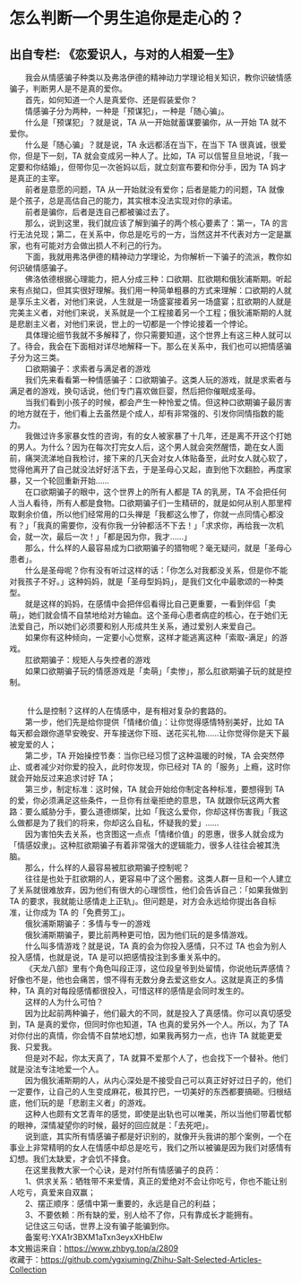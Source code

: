 # 怎么判断一个男生追你是走心的？  
## 出自专栏: 《恋爱识人，与对的人相爱一生》  
&emsp;&emsp;我会从情感骗子种类以及弗洛伊德的精神动力学理论相关知识，教你识破情感骗子，判断男人是不是真的爱你。  
&emsp;&emsp;首先，如何知道一个人是真爱你、还是假装爱你？  
&emsp;&emsp;情感骗子分为两种，一种是「预谋犯」，一种是「随心骗」。  
&emsp;&emsp;什么是「预谋犯」？就是说，TA 从一开始就蓄谋要骗你，从一开始 TA 就不爱你。  
&emsp;&emsp;什么是「随心骗」？就是说，TA 永远都活在当下，在当下 TA 很真诚，很爱你，但是下一刻，TA 就会变成另一种人了。比如，TA 可以信誓旦旦地说，「我一定要和你结婚」，但带你见一次爸妈以后，就立刻宣布要和你分手，因为 TA 妈才是真正的主宰。  
&emsp;&emsp;前者是意愿的问题，TA 从一开始就没有爱你；后者是能力的问题，TA 就像是个孩子，总是高估自己的能力，其实根本没法实现对你的承诺。  
&emsp;&emsp;前者是骗你，后者是连自己都被骗过去了。  
&emsp;&emsp;那么，说到这里，我们就应该了解到骗子的两个核心要素了：第一，TA 的言行无法兑现；第二，在关系中，你总是吃亏的一方，当然这并不代表对方一定是赢家，也有可能对方会做出损人不利己的行为。  
&emsp;&emsp;下面，我就用弗洛伊德的精神动力学理论，为你解析一下骗子的流派，教你如何识破情感骗子。  
&emsp;&emsp;佛洛依德根据心理能力，把人分成三种：口欲期、肛欲期和俄狄浦斯期。听起来有点拗口，但其实很好理解。我们用一种简单粗暴的方式来理解：口欲期的人就是享乐主义者，对他们来说，人生就是一场盛宴接着另一场盛宴；肛欲期的人就是完美主义者，对他们来说，关系就是一个工程接着另一个工程；俄狄浦斯期的人就是悲剧主义者，对他们来说，世上的一切都是一个悖论接着一个悖论。  
&emsp;&emsp;具体理论细节我就不多解释了，你只需要知道，这个世界上有这三种人就可以了。待会，我会在下面相对详尽地解释一下。那么在关系中，我们也可以把情感骗子分为这三类。  
&emsp;&emsp;口欲期骗子：求索者与满足者的游戏  
&emsp;&emsp;我们先来看看第一种情感骗子：口欲期骗子。这类人玩的游戏，就是求索者与满足者的游戏，换句话说，他们专门喜欢做巨婴，然后把你催眠成圣母。  
&emsp;&emsp;当我们看到小孩子的时候，都会产生一种怜爱之情。但这种口欲期骗子最厉害的地方就在于，他们看上去虽然是个成人，却有非常强的、引发你同情指数的能力。  
&emsp;&emsp;我做过许多家暴女性的咨询，有的女人被家暴了十几年，还是离不开这个打她的男人。为什么？因为在每次打完女人后，这个男人就会突然醒悟，跪在女人面前，痛哭流涕地自我检讨，接下来的几天会对女人体贴备至，此时女人就心软了，觉得他离开了自己就没法好好活下去，于是圣母心又起，直到他下次翻脸，再度家暴，又一个轮回重新开始……  
&emsp;&emsp;在口欲期骗子的眼中，这个世界上的所有人都是 TA 的乳房，TA 不会把任何人当人看待，所有人都是食物。口欲期骗子们一生精研的，就是如何从别人那里榨取剩余价值，所以他们经常用的口头禅是「我都这么惨了，你就一点同情心都没有？」「我真的需要你，没有你我一分钟都活不下去！」「求求你，再给我一次机会，就一次，最后一次！」「都是因为你，我才……」  
&emsp;&emsp;那么，什么样的人最容易成为口欲期骗子的猎物呢？毫无疑问，就是「圣母心患者」。  
&emsp;&emsp;什么是圣母呢？你有没有听过这样的话：「你怎么对我都没关系，但是你不能对我孩子不好。」这种妈妈，就是「圣母型妈妈」，是我们文化中最歌颂的一种类型。  
&emsp;&emsp;就是这样的妈妈，在感情中会把伴侣看得比自己更重要，一看到伴侣「卖萌」，她们就会情不自禁地给对方输血。这个圣母心患者病症的核心，在于她们无法爱自己，所以她们必须要和别人形成共生关系，通过爱别人来爱自己。  
&emsp;&emsp;如果你有这种倾向，一定要小心觉察，这样才能逃离这种「索取-满足」的游戏。  
&emsp;&emsp;肛欲期骗子：规矩人与失控者的游戏  
&emsp;&emsp;如果口欲期骗子玩的情感游戏是「卖萌」「卖惨」，那么肛欲期骗子玩的就是控制。  
&emsp;&emsp;
  
&emsp;&emsp;
什么是控制？这样的人在情感中，是有相对复杂的套路的。  
&emsp;&emsp;第一步，他们先是给你提供「情绪价值」：让你觉得感情特别美好，比如 TA 每天都会跟你道早安晚安、开车接送你下班、送花买礼物……让你觉得你是天下最被宠爱的人；  
&emsp;&emsp;第二步，TA 开始操控节奏：当你已经习惯了这种温暖的时候，TA 会突然停止、或者减少对你爱的投入，此时你发现，你已经对 TA 的「服务」上瘾，这时你就会开始反过来追求讨好 TA；  
&emsp;&emsp;第三步，制定标准：这时候，TA 就会开始给你制定各种标准，要想得到 TA 的爱，你必须满足这些条件，一旦你有丝毫拒绝的意思，TA 就跟你玩这两大套路：要么威胁分手，要么道德绑架，比如「我这么爱你，你却这样伤害我」「我这么做都是为了我们的将来，你却这么自私，怀疑我的爱」……  
&emsp;&emsp;因为害怕失去关系，也贪图这一点点「情绪价值」的恩惠，很多人就会成为「情感奴隶」。这种肛欲期骗子有着非常强大的逻辑能力，很多人往往会被其洗脑。  
&emsp;&emsp;那么，什么样的人最容易被肛欲期骗子控制呢？  
&emsp;&emsp;往往是也处于肛欲期的人，更容易中了这个圈套。这类人群一旦和一个人建立了关系就很难放弃，因为他们有很大的心理惯性，他们会告诉自己：「如果我做到 TA 的要求，我就能让感情走上正轨」。但问题是，对方会永远给你提出各自标准，让你成为 TA 的「免费劳工」。  
&emsp;&emsp;俄狄浦斯期骗子：多情与专一的游戏  
&emsp;&emsp;俄狄浦斯期骗子，要比前两种更可怕，因为他们玩的是多情游戏。  
&emsp;&emsp;什么叫多情游戏？就是说，TA 真的会为你投入感情，只不过 TA 也会为别人投入感情，也就是说，TA 是可以把感情投注到多重关系中的。  
&emsp;&emsp;《天龙八部》里有个角色叫段正淳，这位段皇爷到处留情，你说他玩弄感情？好像也不是，他也会痛苦，恨不得有无数分身去爱这些女人。这就是真正的多情种，TA 真的对每段感情都很投入，可惜这样的感情是会同时发生的。  
&emsp;&emsp;这样的人为什么可怕？  
&emsp;&emsp;因为比起前两种骗子，他们最大的不同，就是投入了真感情。你可以真切感受到，TA 是真的爱你，但同时你也知道，TA 也真的爱另外一个人。所以，为了 TA 对你付出的真情，你会情不自禁地幻想，如果我再努力一点，也许 TA 就能更爱我、只爱我。  
&emsp;&emsp;但是对不起，你太天真了，TA 就算不爱那个人了，也会找下一个替补。他们就是没法专注地爱一个人。  
&emsp;&emsp;因为俄狄浦斯期的人，从内心深处是不接受自己可以真正好好过日子的，他们一定要作，让自己的人生变成麻花，极其拧巴，一切美好的东西都要搞砸。归根结底，他们玩的是「悲剧主义者」的游戏。  
&emsp;&emsp;这种人也颇有文艺青年的感觉，即使是出轨也可以唯美，所以当他们带着忧郁的眼神，深情凝望你的时候，最好的回应就是：「去死吧」。  
&emsp;&emsp;说到底，其实所有情感骗子都是好识别的，就像开头我讲的那个案例，一个在事业上非常精明的女人在情感中却总是吃亏，我们之所以被骗是因为我们对感情有幻想。我们太缺爱，才会饥不择食。  
&emsp;&emsp;在这里我教大家一个心诀，是对付所有情感骗子的良药：  
&emsp;&emsp;1、供求关系：牺牲带不来爱情，真正的爱绝对不会让你吃亏，你也不能让别人吃亏，真爱来自双赢；  
&emsp;&emsp;2、摆正顺序：感情中第一重要的，永远是自己的利益；  
&emsp;&emsp;3、不要依赖：所有缺的爱，别人给不了你，只有靠成长才能拥有。  
&emsp;&emsp;记住这三句话，世界上没有骗子能骗到你。  
&emsp;&emsp;备案号:YXA1r3BXM1aTxn3eyxXHbElw  
本文搬运来自：https://www.zhbyg.top/a/2809  
 收藏于：https://github.com/ygxiuming/Zhihu-Salt-Selected-Articles-Collection